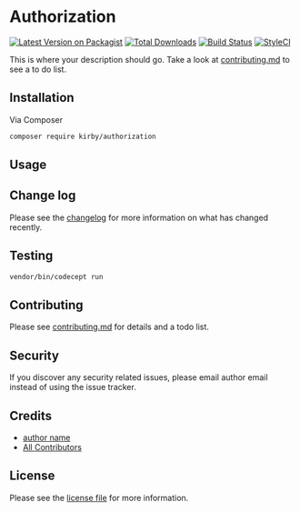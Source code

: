 # Authorization

[![Latest Version on Packagist][ico-version]][link-packagist]
[![Total Downloads][ico-downloads]][link-downloads]
[![Build Status][ico-travis]][link-travis]
[![StyleCI][ico-styleci]][link-styleci]

This is where your description should go. Take a look at [contributing.md](contributing.md) to see a to do list.

## Installation

Via Composer

``` bash
composer require kirby/authorization
```

## Usage

## Change log

Please see the [changelog](changelog.md) for more information on what has changed recently.

## Testing

``` bash
vendor/bin/codecept run
```

## Contributing

Please see [contributing.md](contributing.md) for details and a todo list.

## Security

If you discover any security related issues, please email author email instead of using the issue tracker.

## Credits

- [author name][https://github.com/llstarscreamll]
- [All Contributors][link-contributors]

## License

Please see the [license file](license.md) for more information.

[ico-version]: https://img.shields.io/packagist/v/llstarscreamll/laravel-authorization.svg?style=flat-square
[ico-downloads]: https://img.shields.io/packagist/dt/llstarscreamll/laravel-authorization.svg?style=flat-square
[ico-travis]: https://img.shields.io/travis/llstarscreamll/laravel-authorization/master.svg?style=flat-square
[ico-styleci]: https://styleci.io/repos/12345678/shield

[link-packagist]: https://packagist.org/packages/llstarscreamll/laravel-authorization
[link-downloads]: https://packagist.org/packages/llstarscreamll/laravel-authorization
[link-travis]: https://travis-ci.org/llstarscreamll/laravel-authorization
[link-styleci]: https://styleci.io/repos/12345678
[https://github.com/llstarscreamll]: https://github.com/llstarscreamll
[link-contributors]: ../../contributors
